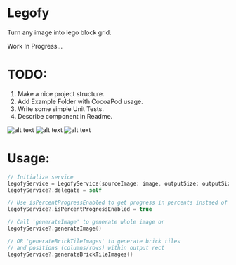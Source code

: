 # Legofy
Turn any image into lego block grid.

Work In Progress...
# TODO:
1. Make a nice project structure.
2. Add Example Folder with CocoaPod usage.
3. Write some simple Unit Tests.
4. Describe component in Readme.

![alt text](https://github.com/oleh-zayats/Legofy/blob/master/Resources/00-original.jpg)
![alt text](https://github.com/oleh-zayats/Legofy/blob/master/Resources/01-render.png)
![alt text](https://github.com/oleh-zayats/Legofy/blob/master/Resources/02-render.png)

# Usage:
```swift
// Initialize service
legofyService = LegofyService(sourceImage: image, outputSize: outputSize, brickSize: 15.0)
legofyService?.delegate = self

// Use isPercentProgressEnabled to get progress in percents instaed of default Float value
legofyService?.isPercentProgressEnabled = true

// Call 'generateImage' to generate whole image or
legofyService?.generateImage()

// OR 'generateBrickTileImages' to generate brick tiles 
// and positions (columns/rows) within output rect
legofyService?.generateBrickTileImages() 
```

